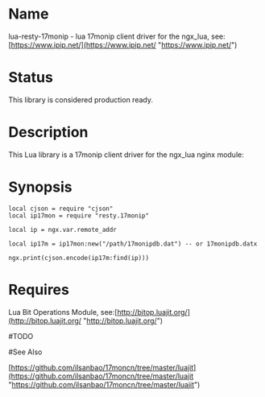 # Name

lua-resty-17monip - lua 17monip client driver for the ngx_lua, see:[https://www.ipip.net/](https://www.ipip.net/ "https://www.ipip.net/")
# Status

This library is considered production ready.
# Description

This Lua library is a 17monip client driver for the ngx_lua nginx module:
# Synopsis

```
local cjson = require "cjson"
local ip17mon = require "resty.17monip"

local ip = ngx.var.remote_addr

local ip17m = ip17mon:new("/path/17monipdb.dat") -- or 17monipdb.datx

ngx.print(cjson.encode(ip17m:find(ip)))
```
# Requires

Lua Bit Operations Module, see:[http://bitop.luajit.org/](http://bitop.luajit.org/ "http://bitop.luajit.org/")

#TODO

#See Also

[https://github.com/ilsanbao/17moncn/tree/master/luajit](https://github.com/ilsanbao/17moncn/tree/master/luajit "https://github.com/ilsanbao/17moncn/tree/master/luajit")